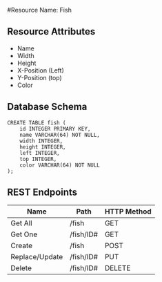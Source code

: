 #Resource Name: Fish
## Resource Attributes
 * Name
 * Width
 * Height
 * X-Position (Left)
 * Y-Position (top)
 * Color
 
## Database Schema
```
CREATE TABLE fish (
	id INTEGER PRIMARY KEY,
	name VARCHAR(64) NOT NULL,
	width INTEGER,
	height INTEGER,
	left INTEGER,
	top INTEGER,
	color VARCHAR(64) NOT NULL
);
```

## REST Endpoints

Name | Path | HTTP Method
---- | ---- | ---- |
Get All | /fish | GET
Get One | /fish/ID# | GET
Create | /fish | POST
Replace/Update | /fish/ID# | PUT
Delete | /fish/ID# | DELETE
